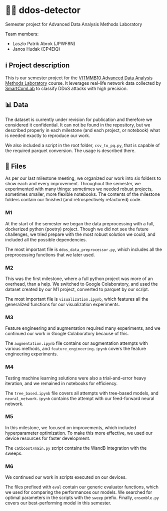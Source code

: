 # 🚨🤖 ddos-detector
Semester project for Advanced Data Analysis Methods Laboratory

Team members: 

- Laszlo Patrik Abrok (JPWF8N)
- Janos Hudak (CP4EIQ)

## ℹ️ Project description

This is our semester project for the [VITMMB10 Advanced Data Analysis Methods Laboratory](https://portal.vik.bme.hu/kepzes/targyak/VITMMB10/en/) course. It leverages real-life network data collected by [SmartComLab](https://smartcomlab.tmit.bme.hu/) to classify DDoS attacks with high precision.

## 📊 Data 

The dataset is currently under revision for publication and therefore we considered it confidential. It can not be found in the repository, but we described properly in each milestone (and each project, or notebook) what is needed exactly to reproduce our work.

We also included a script in the root folder, `csv_to_pq.py`, that is capable of the required parquet conversion. The usage is described there.

## 📁 Files

As per our last milestone meeting, we organized our work into six folders to show each and every improvement. Throughout the semester, we experimented with many things: sometimes we needed robust projects, sometimes smaller, more flexible notebooks. The contents of the milestone folders contain our finished (and retrospectively refactored) code.

### M1

At the start of the semester we began the data preprocessing with a full, dockerized python (poetry) project. Though we did not see the future challenges, we tried prepare with the most robust solution we could, and included all the possible dependencies.

The most important file is `ddos_data_preprocessor.py`, which includes all the preprocessing functions that we later used.

### M2 

This was the first milestone, where a full python project was more of an overhead, than a help. We switched to Google Colaboratory, and used the dataset created by our M1 project, converted to parquet by our script. 

The most important file is `visualization.ipynb`, which features all the generalized functions for our visualization experiments.

### M3

Feature engineering and augmentation required many experiments, and we continued our work in Google Colaboratory because of this.

The `augmentation.ipynb` file contains our augmentation attempts with various methods, and `feature_engineering.ipynb` covers the feature engineering experiments.

### M4 

Testing machine learning solutions were also a trial-and-error heavy iteration, and we remained in notebooks for efficiency. 

The `tree_based.ipynb` file covers all attempts with tree-based models, and `neural_network.ipynb` contains the attempt with our feed-forward neural network.

### M5 

In this milestone, we focused on improvements, which included hyperparameter optimization. To make this more effective, we used our device resources for faster development. 

The `catboost/main.py` script contains the WandB integration with the sweeps. 

### M6

We continued our work in scripts executed on our devices. 

The files prefixed with `eval` contain our generic evaluator functions, which we used for comparing the performances our models. We searched for optimal parameters in the scripts with the `sweep` prefix. Finally, `ensemble.py` covers our best-performing model in this semester.
